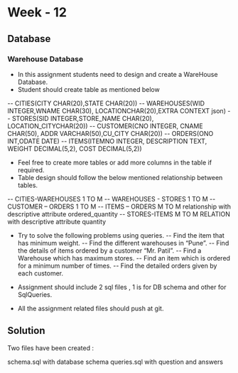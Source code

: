 # Week - 12

## Database

### Warehouse Database

- In this assignment students need to design and create a WareHouse Database.
- Student should create table as mentioned below

-- CITIES(CITY CHAR(20),STATE CHAR(20))
-- WAREHOUSES(WID INTEGER,WNAME CHAR(30), LOCATIONCHAR(20),EXTRA CONTEXT json)
-- STORES(SID INTEGER,STORE_NAME CHAR(20), LOCATION_CITYCHAR(20))
-- CUSTOMER(CNO INTEGER, CNAME CHAR(50), ADDR VARCHAR(50),CU_CITY CHAR(20))
-- ORDERS(ONO INT,ODATE DATE)
-- ITEMS(ITEMNO INTEGER, DESCRIPTION TEXT, WEIGHT DECIMAL(5,2), COST DECIMAL(5,2))

- Feel free to create more tables or add more columns in the table if required.
- Table design should follow the below mentioned relationship between tables.

-- CITIES-WAREHOUSES 1 TO M
-- WAREHOUSES - STORES 1 TO M
-- CUSTOMER – ORDERS 1 TO M
-- ITEMS – ORDERS M TO M relationship with descriptive attribute ordered_quantity
-- STORES-ITEMS M TO M RELATION with descriptive attribute quantity

- Try to solve the following problems using queries.
  -- Find the item that has minimum weight.
  -- Find the different warehouses in “Pune”.
  -- Find the details of items ordered by a customer “Mr. Patil”.
  -- Find a Warehouse which has maximum stores.
  -- Find an item which is ordered for a minimum number of times.
  -- Find the detailed orders given by each customer.

- Assignment should include 2 sql files , 1 is for DB schema and other for SqlQueries.
- All the assignment related files should push at git.

## Solution

Two files have been created :

schema.sql with database schema
queries.sql with question and answers
